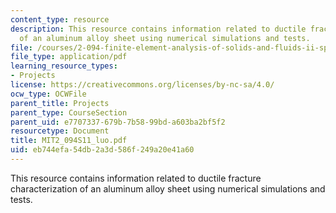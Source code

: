 ```yaml
---
content_type: resource
description: This resource contains information related to ductile fracture characterization
  of an aluminum alloy sheet using numerical simulations and tests.
file: /courses/2-094-finite-element-analysis-of-solids-and-fluids-ii-spring-2011/eb744efa54db2a3d586f249a20e41a60_MIT2_094S11_luo.pdf
file_type: application/pdf
learning_resource_types:
- Projects
license: https://creativecommons.org/licenses/by-nc-sa/4.0/
ocw_type: OCWFile
parent_title: Projects
parent_type: CourseSection
parent_uid: e7707337-679b-7b58-99bd-a603ba2bf5f2
resourcetype: Document
title: MIT2_094S11_luo.pdf
uid: eb744efa-54db-2a3d-586f-249a20e41a60
---
```

This resource contains information related to ductile fracture characterization of an aluminum alloy sheet using numerical simulations and tests.
